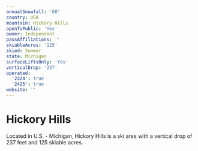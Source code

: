 ```yaml
---
annualSnowfall: '60'
country: USA
mountain: Hickory Hills
openToPublic: 'Yes'
owner: Independent
passAffiliations: ''
skiableAcres: '125'
skied: Summer
state: Michigan
surfaceLiftsOnly: 'Yes'
verticalDrop: '237'
operated:
  '2324': true
  '2425': true
website: ''
---
```



# Hickory Hills

Located in U.S. - Michigan, Hickory Hills is a ski area with a vertical drop of 237 feet and 125 skiable acres.
